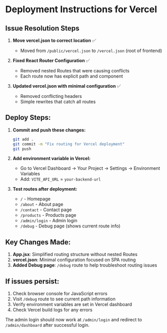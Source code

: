 # Deployment Instructions for Vercel

## Issue Resolution Steps

1. **Move vercel.json to correct location** ✅
   - Moved from `/public/vercel.json` to `/vercel.json` (root of frontend)

2. **Fixed React Router Configuration** ✅
   - Removed nested Routes that were causing conflicts
   - Each route now has explicit path and component

3. **Updated vercel.json with minimal configuration** ✅
   - Removed conflicting headers
   - Simple rewrites that catch all routes

## Deploy Steps:

1. **Commit and push these changes:**
   ```bash
   git add .
   git commit -m "Fix routing for Vercel deployment"
   git push
   ```

2. **Add environment variable in Vercel:**
   - Go to Vercel Dashboard → Your Project → Settings → Environment Variables
   - Add: `VITE_API_URL` = `your-backend-url`

3. **Test routes after deployment:**
   - `/` - Homepage
   - `/about` - About page  
   - `/contact` - Contact page
   - `/products` - Products page
   - `/admin/login` - Admin login
   - `/debug` - Debug page (shows current route info)

## Key Changes Made:

1. **App.jsx**: Simplified routing structure without nested Routes
2. **vercel.json**: Minimal configuration focused on SPA routing
3. **Added Debug page**: `/debug` route to help troubleshoot routing issues

## If issues persist:

1. Check browser console for JavaScript errors
2. Visit `/debug` route to see current path information
3. Verify environment variables are set in Vercel dashboard
4. Check Vercel build logs for any errors

The admin login should now work at `/admin/login` and redirect to `/admin/dashboard` after successful login.
